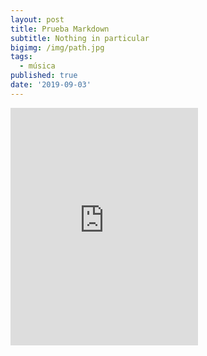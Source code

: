 ```yaml
---
layout: post
title: Prueba Markdown
subtitle: Nothing in particular
bigimg: /img/path.jpg
tags:
  - música
published: true
date: '2019-09-03'
---
```

<iframe src="https://open.spotify.com/embed/album/1DFixLWuPkv3KT3TnV35m3" width="300" height="380" frameborder="0" allowtransparency="true" allow="encrypted-media"></iframe>
